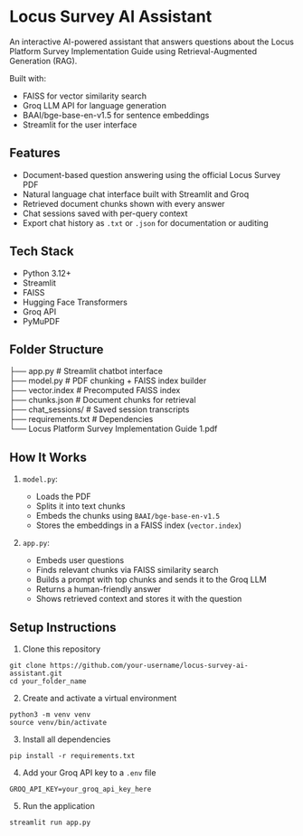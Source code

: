 # Locus Survey AI Assistant

An interactive AI-powered assistant that answers questions about the Locus Platform Survey Implementation Guide using Retrieval-Augmented Generation (RAG).

Built with:
- FAISS for vector similarity search
- Groq LLM API for language generation
- BAAI/bge-base-en-v1.5 for sentence embeddings
- Streamlit for the user interface

## Features

- Document-based question answering using the official Locus Survey PDF
- Natural language chat interface built with Streamlit and Groq
- Retrieved document chunks shown with every answer
- Chat sessions saved with per-query context
- Export chat history as `.txt` or `.json` for documentation or auditing

## Tech Stack

- Python 3.12+
- Streamlit
- FAISS
- Hugging Face Transformers
- Groq API
- PyMuPDF

## Folder Structure


├── app.py                      # Streamlit chatbot interface <br>
├── model.py                    # PDF chunking + FAISS index builder<br>
├── vector.index                # Precomputed FAISS index<br>
├── chunks.json                 # Document chunks for retrieval<br>
├── chat_sessions/              # Saved session transcripts<br>
├── requirements.txt            # Dependencies<br>
└── Locus Platform Survey Implementation Guide 1.pdf<br>

## How It Works

1. `model.py`:
    - Loads the PDF
    - Splits it into text chunks
    - Embeds the chunks using `BAAI/bge-base-en-v1.5`
    - Stores the embeddings in a FAISS index (`vector.index`)

2. `app.py`:
    - Embeds user questions
    - Finds relevant chunks via FAISS similarity search
    - Builds a prompt with top chunks and sends it to the Groq LLM
    - Returns a human-friendly answer
    - Shows retrieved context and stores it with the question

## Setup Instructions

1. Clone this repository

```
git clone https://github.com/your-username/locus-survey-ai-assistant.git
cd your_folder_name
```

2. Create and activate a virtual environment

```
python3 -m venv venv
source venv/bin/activate
```

3. Install all dependencies

```
pip install -r requirements.txt
```

4. Add your Groq API key to a `.env` file

```
GROQ_API_KEY=your_groq_api_key_here
```

5. Run the application

```
streamlit run app.py
```



